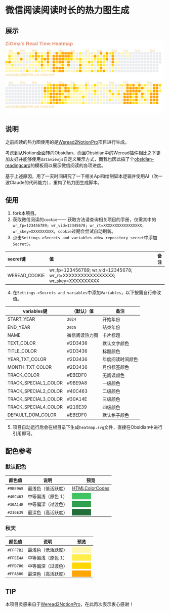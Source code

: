 # 微信阅读阅读时长的热力图生成

## 展示
<img src="https://raw.githubusercontent.com/ZiGmaX809/Weread_ReadTime_Heatmap/main/heatmap.svg">

## 说明

之前阅读的热力图使用的是[Weread2NotionPro](https://github.com/malinkang/weread2notion-pro.git)项目进行生成。

考虑到从Notion全面转向Obsidian，而且Obsidian中的Weread插件相比之下更加友好并能够使用`dataviewjs`自定义展示方式，而我也因此搞了个[obsidian-readingcard](https://github.com/ZiGmaX809/obsidian-readingcard-template.git)的模板用以展示微信阅读的各项进度。

基于上述原因，用了一天时间研究了一下相关Api和绘制脚本逻辑并使用AI（吹一波Claude的代码能力），重构了热力图生成脚本。

## 使用
1. fork本项目。
2. 获取微信阅读的`cookie`—— 获取方法请查询相关项目的手册，仅需其中的`wr_fp=123456789; wr_vid=12345678; wr_rt=XXXXXXXXXXXXXXXXX; wr_skey=XXXXXXXXXX`，`cookie`过期会尝试自动刷新。
3. 点击`Settings->Secrets and variables->New repository secret`中添加`SecretS`。

| secret键       | 值   | 备注    |
| :------------ | :-- | ----- |
| WEREAD_COOKIE |  wr_fp=123456789; wr_vid=12345678; wr_rt=XXXXXXXXXXXXXXXXX; wr_skey=XXXXXXXXXX   |     |

4. 在`Settings->Secrets and variables`中添加`Variables`，以下按需自行修改值。

| variables键      | （默认）值        | 备注              |
| ---------------- | --------- | -----------------------|
| START_YEAR       | `2024`    | 开始年份                 |
| END_YEAR         | `2025`    | 结束年份                 |
| NAME             | 微信阅读热力图    | 卡片标题  |
| TEXT_COLOR       | #2D3436   |  默认文字颜色            |
| TITLE_COLOR      | #2D3436   |  标题颜色               |
| YEAR_TXT_COLOR   | #2D3436   |  年度阅读时间颜色         |
| MONTH_TXT_COLOR  | #2D3436   |  月份标签颜色            |
| TRACK_COLOR      | #EBEDF0   |  无阅读颜色              |
| TRACK_SPECIAL1_COLOR | #9BE9A8 |  一级颜色              |
| TRACK_SPECIAL2_COLOR | #40C463 |  二级颜色              |
| TRACK_SPECIAL3_COLOR | #30A14E |  三级颜色              |
| TRACK_SPECIAL4_COLOR | #216E39 |  四级颜色              |
| DEFAULT_DOM_COLOR | #EBEDF0 | 默认格子颜色                  |

5. 项目自动运行后会在根目录下生成`heatmap.svg`文件，直接在Obsidian中进行引用即可。

## 配色参考
### 默认配色

| 颜色值       | 说明                  | 预览                               |
|--------------|-----------------------|-----------------------------------|
| `#9BE9A8` | 最浅色（低活跃度）     | [HTMLColorCodes](https://htmlcolorcodes.com/#9BE9A8) |
| `#40C463` | 中等偏浅（原色 1）     | <div style="background:#40C463; width: 60px; height: 20px;"></div> |
| `#30A14E` | 中等偏深（过渡色）     | <div style="background:#30A14E; width: 60px; height: 20px;"></div> |
| `#216E39` | 最深色（高活跃度）     | <div style="background:#216E39; width: 60px; height: 20px;"></div> |

### 秋天

| 颜色值       | 说明                  | 预览                               |
|--------------|-----------------------|-----------------------------------|
| `#FFF7B2` | 最浅色（低活跃度）     | <div style="background:#FFF7B2; width: 60px; height: 20px;"></div> |
| `#FFEE4A` | 中等偏浅（原色 1）     | <div style="background:#FFEE4A; width: 60px; height: 20px;"></div> |
| `#FFD700` | 中等偏深（过渡色）     | <div style="background:#FFD700; width: 60px; height: 20px;"></div> |
| `#FFA500` | 最深色（高活跃度）     | <div style="background:#FFA500; width: 60px; height: 20px;"></div> |


## TIP

本项目灵感来自于[Weread2NotionPro](https://github.com/malinkang/weread2notion-pro.git)，在此再次表示衷心感谢！


